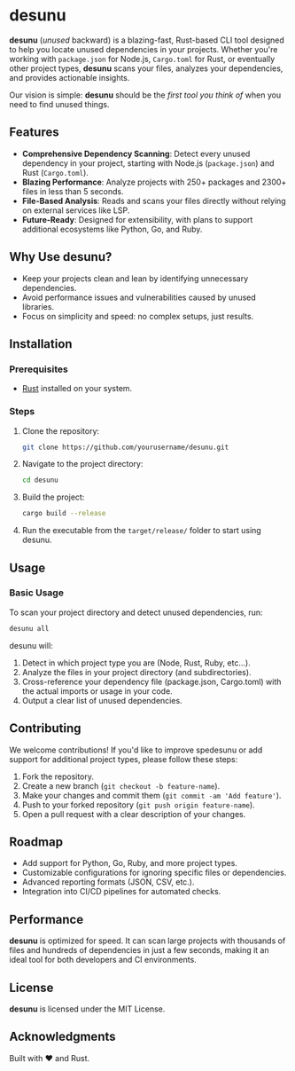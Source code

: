 # desunu

**desunu** (*unused* backward) is a blazing-fast, Rust-based CLI tool designed to help you locate unused dependencies in your projects. Whether you're working with `package.json` for Node.js, `Cargo.toml` for Rust, or eventually other project types, **desunu** scans your files, analyzes your dependencies, and provides actionable insights. 

Our vision is simple: **desunu** should be the *first tool you think of* when you need to find unused things.

## Features

- **Comprehensive Dependency Scanning**: Detect every unused dependency in your project, starting with Node.js (`package.json`) and Rust (`Cargo.toml`).
- **Blazing Performance**: Analyze projects with 250+ packages and 2300+ files in less than 5 seconds.
- **File-Based Analysis**: Reads and scans your files directly without relying on external services like LSP.
- **Future-Ready**: Designed for extensibility, with plans to support additional ecosystems like Python, Go, and Ruby.

## Why Use desunu?

- Keep your projects clean and lean by identifying unnecessary dependencies.
- Avoid performance issues and vulnerabilities caused by unused libraries.
- Focus on simplicity and speed: no complex setups, just results.

## Installation

### Prerequisites
- [Rust](https://www.rust-lang.org/) installed on your system.

### Steps
1. Clone the repository:
    ```bash
    git clone https://github.com/yourusername/desunu.git
    ```

2. Navigate to the project directory:
    ```bash
    cd desunu
    ```

3. Build the project:
    ```bash
    cargo build --release
    ```

4. Run the executable from the `target/release/` folder to start using desunu.

## Usage

### Basic Usage

To scan your project directory and detect unused dependencies, run:

```bash
desunu all
```

desunu will:

1. Detect in which project type you are (Node, Rust, Ruby, etc...).
2. Analyze the files in your project directory (and subdirectories).
3. Cross-reference your dependency file (package.json, Cargo.toml) with the actual imports or usage in your code.
4. Output a clear list of unused dependencies.

## Contributing

We welcome contributions! If you'd like to improve spedesunu or add support for additional project types, please follow these steps:

1. Fork the repository.
2. Create a new branch (`git checkout -b feature-name`).
3. Make your changes and commit them (`git commit -am 'Add feature'`).
4. Push to your forked repository (`git push origin feature-name`).
5. Open a pull request with a clear description of your changes.

## Roadmap

- Add support for Python, Go, Ruby, and more project types.
- Customizable configurations for ignoring specific files or dependencies.
- Advanced reporting formats (JSON, CSV, etc.).
- Integration into CI/CD pipelines for automated checks.

## Performance

**desunu** is optimized for speed. It can scan large projects with thousands of files and hundreds of dependencies in just a few seconds, making it an ideal tool for both developers and CI environments.

## License

**desunu** is licensed under the MIT License.

## Acknowledgments

Built with ❤️ and Rust.

